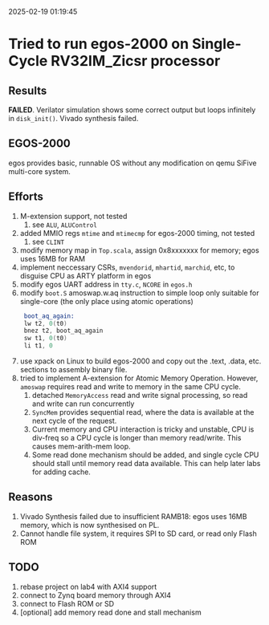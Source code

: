 2025-02-19 01:19:45

# Tried to run egos-2000 on Single-Cycle RV32IM_Zicsr processor

## Results

**FAILED**. Verilator simulation shows some correct output but loops infinitely in `disk_init()`. Vivado synthesis failed.

## EGOS-2000

egos provides basic, runnable OS without any modification on qemu SiFive multi-core system. 

## Efforts

1. M-extension support, not tested
   1. see `ALU`, `ALUControl`
2. added MMIO regs `mtime` and `mtimecmp` for egos-2000 timing, not tested
   1. see `CLINT`
3. modify memory map in `Top.scala`, assign 0x8xxxxxxx for memory; egos uses 16MB for RAM
4. implement neccessary CSRs, `mvendorid`, `mhartid`, `marchid`, etc, to disguise CPU as ARTY platform in egos
5. modify egos UART address in `tty.c`, `NCORE` in `egos.h`
6. modify `boot.S` amoswap.w.aq instruction to simple loop only suitable for single-core (the only place using atomic operations)
   ```asm
    boot_aq_again:
    lw t2, 0(t0)
    bnez t2, boot_aq_again
    sw t1, 0(t0)
    li t1, 0
   ```
7. use xpack on Linux to build egos-2000 and copy out the .text, .data, etc. sections to assembly binary file.
8. tried to implement A-extension for Atomic Memory Operation. However, `amoswap` requires read and write to memory in the same CPU cycle.
   1. detached `MemoryAccess` read and write signal processing, so read and write can run concurrently
   2. `SyncMem` provides sequential read, where the data is available at the next cycle of the request. 
   3. Current memory and CPU interaction is tricky and unstable, CPU is div-freq so a CPU cycle is longer than memory read/write. This causes mem-arith-mem loop.
   4. Some read done mechanism should be added, and single cycle CPU should stall until memory read data available. This can help later labs for adding cache.


## Reasons

1. Vivado Synthesis failed due to insufficient RAMB18: egos uses 16MB memory, which is now synthesised on PL.
2. Cannot handle file system, it requires SPI to SD card, or read only Flash ROM


## TODO

1. rebase project on lab4 with AXI4 support
2. connect to Zynq board memory through AXI4
3. connect to Flash ROM or SD
4. [optional] add memory read done and stall mechanism


